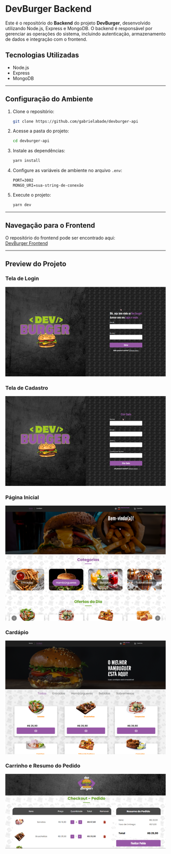 # DevBurger Backend

Este é o repositório do **Backend** do projeto **DevBurger**, desenvolvido utilizando Node.js, Express e MongoDB. O backend é responsável por gerenciar as operações do sistema, incluindo autenticação, armazenamento de dados e integração com o frontend.

## Tecnologias Utilizadas

- Node.js  
- Express  
- MongoDB  

---

## Configuração do Ambiente

1. Clone o repositório:  
   ```bash
   git clone https://github.com/gabrielabade/devburger-api
   ```  
2. Acesse a pasta do projeto:  
   ```bash
   cd devburger-api
   ```  
3. Instale as dependências:  
   ```bash
   yarn install
   ```  
4. Configure as variáveis de ambiente no arquivo `.env`:  
   ```  
   PORT=3002  
   MONGO_URI=sua-string-de-conexão  
   ```  
5. Execute o projeto:  
   ```bash
   yarn dev
   ```  

---

## Navegação para o Frontend

O repositório do frontend pode ser encontrado aqui:  
[DevBurger Frontend](https://github.com/gabrielabade/devburger-interface)

---

## Preview do Projeto

### Tela de Login  
![Tela de Login](./src/assets/tela-login.png)

### Tela de Cadastro  
![Tela de Cadastro](./src/assets/tela-cadastro.png)

### Página Inicial  
![Página Inicial](./src/assets/tela-home.png)  
![Continuação da Página Inicial](./src/assets/continuacao-tela-home.png)

### Cardápio  
![Cardápio](./src/assets/tela-cardapio.png)
![Cardápio](./src/assets/continuacao-tela-cardapio.png)

### Carrinho e Resumo do Pedido  
![Carrinho e Resumo do Pedido](./src/assets/tela-carrinho.png)
